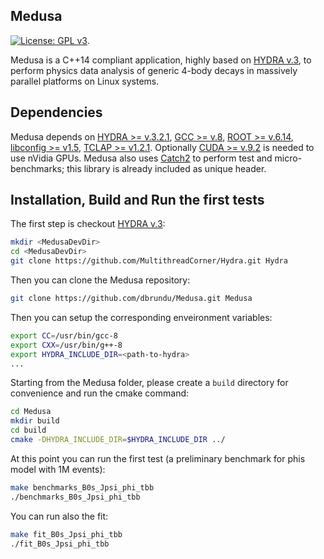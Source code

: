 ## Medusa
[![License: GPL v3](https://img.shields.io/badge/License-GPLv3-blue.svg)](https://www.gnu.org/licenses/gpl-3.0).

Medusa is a C++14 compliant application, highly based on [HYDRA v.3](https://github.com/MultithreadCorner/Hydra), to perform physics data analysis of generic 4-body decays in massively parallel platforms on Linux systems. 


## Dependencies
Medusa depends on [HYDRA >= v.3.2.1](https://github.com/MultithreadCorner/Hydra), [GCC >= v.8](https://gcc.gnu.org/), [ROOT >= v.6.14](https://github.com/root-project/root), [libconfig >= v1.5](https://hyperrealm.github.io/libconfig/), [TCLAP >= v1.2.1](http://tclap.sourceforge.net/). Optionally  [CUDA >= v.9.2](https://developer.nvidia.com/cuda-toolkit) is needed to use nVidia GPUs. 
Medusa also uses [Catch2](https://github.com/catchorg/Catch2/tree/v2.x) to perform test and micro-benchmarks; this library is already included as unique header.

## Installation, Build and Run the first tests
The first step is checkout [HYDRA v.3](https://github.com/MultithreadCorner/Hydra): 
```bash
mkdir <MedusaDevDir>
cd <MedusaDevDir>
git clone https://github.com/MultithreadCorner/Hydra.git Hydra
```
Then you can clone the Medusa repository:
```bash
git clone https://github.com/dbrundu/Medusa.git Medusa
```

Then you can setup the corresponding enveironment variables:
```bash
export CC=/usr/bin/gcc-8
export CXX=/usr/bin/g++-8
export HYDRA_INCLUDE_DIR=<path-to-hydra>
...
```

Starting from the Medusa folder, please create a `build` directory for convenience and run the cmake command:
```bash
cd Medusa
mkdir build
cd build
cmake -DHYDRA_INCLUDE_DIR=$HYDRA_INCLUDE_DIR ../

```

At this point you can run the first test (a preliminary benchmark for phis model with 1M events): 
```bash
make benchmarks_B0s_Jpsi_phi_tbb
./benchmarks_B0s_Jpsi_phi_tbb
```

You can run also the fit:
```bash
make fit_B0s_Jpsi_phi_tbb
./fit_B0s_Jpsi_phi_tbb
```



